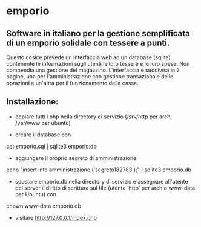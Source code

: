 emporio
=======

Software in italiano per la gestione semplificata di un emporio solidale con tessere a punti.
------------------------------------------------------

Questo cosice prevede un interfaccia web ad un database (sqlite) contenente le informazioni sugli utenti le loro tessere 
e le loro spese.
Non compendia una gestione del magazzino.
L'interfaccia è suddivisa in 2 pagine, una per l'amministrazione con gestione transazionale delle oprazioni e un'altra per 
il funzionamento della cassa.

Installazione:
----------------

 * copiare tutti i php nella directory di servizio (/srv/http per arch, /var/www per ubuntu)

 * creare il database con 

  cat emporio.sql | sqlite3 emporio.db
  
  
 * aggiungere il proprio segreto di amministrazione

  echo "insert into amministrazione ('segreto182783');" | sqlite3 emporio.db
  
 * spostare emporio.db nella directory di servizio e assegnare all'utente del server il diritto di scrittura sul file
 (utente 'http' per arch o www-data per Ubuntu) con 

  chown www-data emporio.db

 * visitare http://127.0.0.1/index.php

